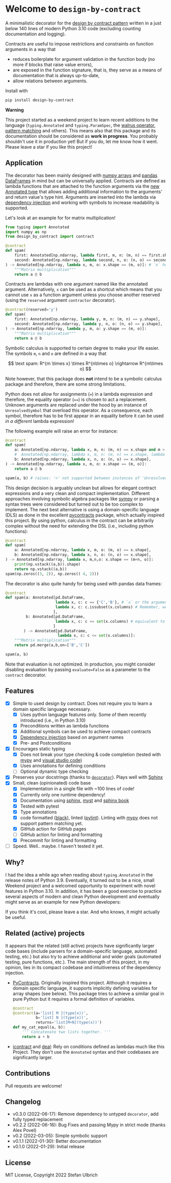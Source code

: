 # Welcome to `design-by-contract`

A minimalistic decorator for the [design by contract pattern](https://en.wikipedia.org/wiki/Design_by_contract)
written in a just below 140 lines of modern Python 3.10 code (excluding counting documentation and logging).

Contracts are useful to impose restrictions and constraints on function arguments in a way that

* reduces boilerplate for argument validation in the function body
  (no more if blocks that raise value errors),
* are exposed in the function signature, that is, they serve as a means of documentation
  that is always up-to-date,
* allow relations between arguments.

Install with

```sh
pip install design-by-contract
```

**Warning**

This project started as a weekend project to learn recent additions to the language (`typing.Annotated` and `typing.ParamSpec`, the [walrus operator](https://www.python.org/dev/peps/pep-0572/), [pattern matching](https://www.python.org/dev/peps/pep-0636/) and others). This means also that this package and its documentation should be considered as **work in progress**.
You probably shouldn't use it in production yet! But if you do, let me know how it went. Please leave a star if you like this project!

## Application

The decorator has been mainly designed with [numpy arrays](https://numpy.org) and [pandas DataFrames](https://pandas.pydata.org/)
in mind but can be universally applied.
Contracts are defined as lambda functions that are attached to the function arguments via the
[new Annotated type](https://www.python.org/dev/peps/pep-0593/) that allows adding additional information
to the arguments' and return value's type hint. Arguments are inserted into the lambda via
[dependency injection](https://en.wikipedia.org/wiki/Dependency_injection) and working with
symbols to increase readability is supported.

Let's look at an example for for matrix multiplication!

```python
from typing import Annotated
import numpy as np
from design_by_contract import contract

@contract
def spam(
    first: Annotated[np.ndarray, lambda first, m, n: (m, n) == first.shape], # symbols m and n represent the shape of `a`
    second: Annotated[np.ndarray, lambda second, n, o: (n, o) == second.shape], # `b` number of columns matches the number of rows of `a`
) -> Annotated[np.ndarray, lambda x, m, o: x.shape == (m, o)]: # `x` holds the return value. The shape of `x` must equal `x` times `o`
    """Matrix multiplication"""
    return a @ b
```

Contracts are lambdas with one argument named like the annotated argument. Alternatively, `x` can be used as a shortcut which means
that you cannot use `x` as a function argument unless you choose another reserved (using the `reserved` argument `contractor` decorator).

```python
@contract(reserved='y')
def spam(
    first: Annotated[np.ndarray, lambda y, m, n: (m, n) == y.shape],
    second: Annotated[np.ndarray, lambda y, n, o: (n, o) == y.shape],
) -> Annotated[np.ndarray, lambda y, m, o: y.shape == (m, o)]:
    """Matrix multiplication"""
    return a @ b
```

Symbolic  calculus is supported to certain degree to make your life easier. The symbols `m`, `n` and `o` are defined in a way
that

$$ \text spam: R^{m \times x} \times R^{n\times o} \rightarrow R^{m\times o} $$

Note however, that this package does **not** intend to be a symbolic calculus package and therefore, there are some strong limitations.

Python does not allow for assignments (`=`) in a lambda expression and therefore,
the equality operator (`==`) is chosen to act a replacement. Unknown arguments are replaced under the hood by an instance of `UnresolvedSymbol`
that overload this operator. As a consequence, each symbol, therefore has to be first appear in an equality before it can be used *in a different* lambda expression!

The following example will raise an error for instance:

```Python
@contract
def spam(
    a: Annotated[np.ndarray, lambda x, m, n: (m, n) == x.shape and m > 2], # you cannot "assign" and use `m` in the same lambda
    #  Annotated[np.ndarray, lambda x, m, n: (m, n) == x.shape, lambda x, m:  m > 2] # this would work
    b: Annotated[np.ndarray, lambda x, n, o: (n, o) == x.shape],
) -> Annotated[np.ndarray, lambda x, m, o: x.shape == (m, o)]:
    return a @ b

spam(a, b) # raises: '>' not supported between instances of 'UnresolvedSymbol' and 'int'
```

This design decision is arguably unclean but allows for elegant contract expressions and a very clean and compact implementation.
Different approaches involving symbolic algebra packages like [sympy](https://www.sympy.org/en/index.html) or parsing a syntax trees were considered but turned out
to be too complex to implement. The next best alternative is using a domain-specific language (DLS) as done in  the excellent
[pycontracts](https://github.com/AndreaCensi/contracts) package, which
actually inspired this project. By using python, calculus in the contract can be arbitrarily
complex without the need for extending the DSL (i.e., including python functions):

```python
@contract
def spam(
    a: Annotated[np.ndarray, lambda x, m, o: (m, o) == x.shape],
    b: Annotated[np.ndarray, lambda x, n, o: (n, o) == x.shape],
) -> Annotated[np.ndarray, lambda x, m,n,o: x.shape == (m+n, o)]:
    print(np.vstack((a,b)).shape)
    return np.vstack((a,b))
spam(np.zeros((3, 2)), np.zeros(( 4, 2)))
```

The decorator is also quite handy for being used with pandas data frames:

```python
@contract
def spam(a: Annotated[pd.DataFrame,
                      lambda x, c: c == {'C','B'}, # `x` or the argument name must be passed to the lambda
                      lambda x, c: c.issubset(x.columns) # Remember, we need to use two lambdas here!
                     ],
         b: Annotated[pd.DataFrame,
                      lambda x, c: c <= set(x.columns) # equivalent to `issubset` but more elegant
                     ]
        ) -> Annotated[pd.DataFrame,
                       lambda x, c: c <= set(x.columns)]:
    """Matrix multiplication"""
    return pd.merge(a,b,on=['B','C'])

spam(a, b)
```

Note that evaluation is not optimized. In production, you might consider disabling evaluation by passing
`evaluate=False` as a parameter to the `contract` decorator.

## Features

* [x] Simple to used design by contract. Does not require you to learn a domain specific language necessary.
  * [x] Uses python language features only. Some of them recently introduced (i.e., in Python 3.10)
  * [x] Preconditions written as lambda functions
  * [x] Additional symbols can be used to achieve compact contracts
  * [x] [Dependency injection](https://en.wikipedia.org/wiki/Dependency_injection) based on argument names
  * [x] Pre- and Postconditions
* [x] Encourages static typing
  * [x] Does not break your type checking & code completion (tested with [mypy](https://mypy.readthedocs.io/en/stable/) and [visual studio code](https://code.visualstudio.com/))
  * [x] Uses annotations for defining conditions
  * [ ] Optional dynamic type checking
* [x] Preserves your docstrings (thanks to [`decorator`](https://github.com/micheles/decorator)).
      Plays well with [Sphinx](https://www.sphinx-doc.org/en/master/)
* [x] Small, clean (opinionated) code base
  * [x] Implementation in a single file with ~100 lines of code!
  * [x] Currently only one runtime dependency!
  * [x] Documentation using [sphinx](https://www.sphinx-doc.org/en/master/), [myst](https://myst-parser.readthedocs.io/en/latest/index.html) and [sphinx book](https://sphinx-book-theme.readthedocs.io/en/stable/)
  * [x] Tested with pytest
  * [x] Type annotations
  * [x] code formatted ([black](https://github.com/psf/black)), linted ([pylint](https://pylint.org/)). Linting with [mypy](http://www.mypy-lang.org/) does not support pattern matching yet.
  * [x] GitHub action for GitHub pages
  * [ ] GitHub action for linting and formatting
  * [x] Precommit for linting and formatting
* [ ] Speed. Well.. maybe. I haven't tested it yet.

## Why?

I had the idea a while ago when reading about `typing.Annotated` in the release notes of Python 3.9.
Eventually, it turned out to be a nice, small Weekend project and a welcomed
opportunity to experiment with novel features in Python 3.10.
In addition, it has been a good exercise to practice several aspects of modern and clean Python development and eventually
might serve as an example for new Python developers:

If you think it's cool, please leave a star. And who knows, it might actually be useful.

## Related (active) projects

It appears that the related (still active) projects have significantly larger code bases
(include parsers for a domain-specific language, automated testing, etc.) but also try to achieve
additional and wider goals (automated testing, pure functions, etc.). The main strength
of this project, in my opinion, lies in its compact codebase and intuitiveness of the
dependency injection.

* [PyContracts](https://github.com/AndreaCensi/contracts).
  Originally inspired this project. Although it requires a domain specific language, it supports implicitly defining variables for array shapes (see below). This package tries to achieve
  a similar goal in pure Python but it requires a formal definition of variables.

  ```python
  @contract
  @contract(a='list[ M ](type(x))',
            b='list[ N ](type(x))',
            returns='list[M+N](type(x))')
  def my_cat_equal(a, b):
      ''' Concatenate two lists together. '''
      return a + b
  ```

* [icontract](https://github.com/Parquery/icontract) and [deal](https://github.com/life4/deal):
  Rely on conditions defined as lambdas much like this Project. They don't use the `Annotated` syntax
  and their codebases are significantly larger.

## Contributions

Pull requests are welcome!

## Changelog

* v0.3.0 (2022-06-17): Remove dependency to untyped `decorator`, add fully typed replacement
* v0.2.2 (2022-06-16): Bug Fixes and passing Mypy in strict mode (thanks Alex Povel)
* v0.2 (2022-03-05): Simple symbolic support
* v0.1.1 (2022-01-30): Better documentation
* v0.1.0 (2022-01-29): Initial release

## License

MIT License, Copyright 2022 Stefan Ulbrich
